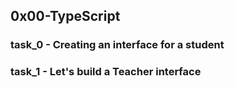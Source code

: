 ## 0x00-TypeScript
### task_0 - Creating an interface for a student
### task_1 - Let's build a Teacher interface
